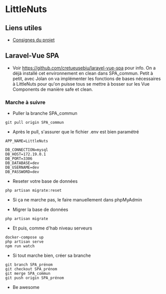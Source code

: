 # LittleNuts

## Liens utiles

- [Consignes du projet](https://github.com/becodeorg/LIE-Hamilton-1.7/tree/master/02-La-colline/02a-VueJS-Laravel)


## Laravel-Vue SPA

- Voir https://github.com/cretueusebiu/laravel-vue-spa pour info. On a déjà installé cet environnement en clean dans SPA_commun.
Petit à petit, avec Jolan on va implémenter les fonctions de bases nécessaires à LittleNuts pour qu'on puisse tous se mettre à bosser sur les Vue Components de manière safe et clean.

### Marche à suivre

- Puller la branche SPA_commun
```
git pull origin SPA_commun
```
- Après le pull, s'assurer que le fichier .env est bien paramétré
```
APP_NAME=LittleNuts
```
```
DB_CONNECTION=mysql
DB_HOST=172.19.0.1
DB_PORT=3306
DB_DATABASE=dev
DB_USERNAME=dev
DB_PASSWORD=dev
```
- Reseter votre base de données
```
php artisan migrate:reset
```
- Si ça ne marche pas, le faire manuellement dans phpMyAdmin

- Migrer la base de données
```
php artisan migrate
```
- Et puis, comme d'hab niveau serveurs
```
docker-compose up
php artisan serve
npm run watch
```
- Si tout marche bien, créer sa branche
```
git branch SPA_prénom
git checkout SPA_prénom
git merge SPA_commun
git push origin SPA_prénom
```
- Be awesome
